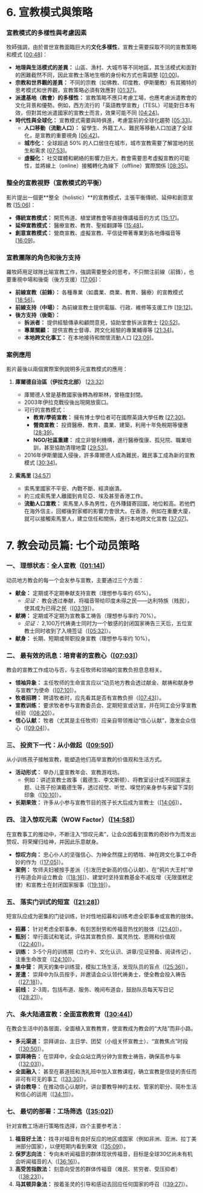 # 6. 宣教模式與策略

### 宣教模式的多樣性與考慮因素

牧師強調，由於普世宣教面臨巨大的**文化多樣性**，宣教士需要採取不同的宣教策略和模式 [[00:48](http://www.youtube.com/watch?v=2ZhTxXAnUMw&t=48)]：

* **地理與生活模式的差異：** 山區、漁村、大城市等不同地區，其生活模式和面對的困難截然不同，因此宣教士落地生根的身份和方式也需調整 [[01:00](http://www.youtube.com/watch?v=2ZhTxXAnUMw&t=60)]。
* **宗教和世界觀的差異：** 不同的宗教（如佛教、印度教、伊斯蘭教）有其獨特的思考模式和世界觀，宣教策略必須有效應對 [[01:37](http://www.youtube.com/watch?v=2ZhTxXAnUMw&t=97)]。
* **派遣基地（教會）的多樣性：** 宣教策略不應只考慮工場，也應考慮派遣教會的文化背景和優勢。例如，西方流行的「英語教學宣教」（TESL）可能對日本有效，但對其他派遣國家的宣教士而言，效果可能不同 [[04:24](http://www.youtube.com/watch?v=2ZhTxXAnUMw&t=264)]。
* **時代性與全球化：** 宣教模式需要與時俱進，考慮當前的全球化趨勢 [[05:33](http://www.youtube.com/watch?v=2ZhTxXAnUMw&t=333)]。
    * **人口移動（流動人口）：** 留學生、外籍工人、難民等移動人口加速了全球化，是宣教的重要視角 [[06:42](http://www.youtube.com/watch?v=2ZhTxXAnUMw&t=402)]。
    * **城市化：** 全球超過 50% 的人口居住在城市，城市宣教需要了解當地的民生和需求 [[07:53](http://www.youtube.com/watch?v=2ZhTxXAnUMw&t=473)]。
    * **虛擬化：** 社交媒體和網絡的影響力巨大，教會需要思考虛擬宣教的可能性，並將線上（online）接觸轉化為線下（offline）實際關係 [[08:35](http://www.youtube.com/watch?v=2ZhTxXAnUMw&t=515)]。

### 整全的宣教視野（宣教模式的平衡）

影片提出一個更**整全（holistic）**的宣教模式，主張平衡傳統、延伸和創意宣教 [[15:06](http://www.youtube.com/watch?v=2ZhTxXAnUMw&t=906)]：

* **傳統宣教模式：** 開荒佈道、植堂建教會等直接傳講福音的方式 [[15:17](http://www.youtube.com/watch?v=2ZhTxXAnUMw&t=917)]。
* **延伸宣教模式：** 醫療宣教、教育、聖經翻譯等 [[15:48](http://www.youtube.com/watch?v=2ZhTxXAnUMw&t=948)]。
* **創意宣教模式：** 營商宣教、虛擬宣教、平信徒帶著專業到各地傳福音等 [[16:09](http://www.youtube.com/watch?v=2ZhTxXAnUMw&t=969)]。

### 宣教團隊的角色和後方支持

羅牧師用足球隊比喻宣教工作，強調需要整全的思考，不只關注前線（前鋒），也要重視中場和後衛（後方支援）[[17:06](http://www.youtube.com/watch?v=2ZhTxXAnUMw&t=1026)]：

* **前線宣教（前鋒）：** 各種專業（如農業、商業、教育、醫療）的宣教模式 [[18:56](http://www.youtube.com/watch?v=2ZhTxXAnUMw&t=1136)]。
* **前線支持（中場）：** 為前線宣教士提供電腦、行政、維修等支援工作 [[19:12](http://www.youtube.com/watch?v=2ZhTxXAnUMw&t=1152)]。
* **後方支持（後衛）：**
    * **拆派者：** 提供經驗傳承和顧問意見，協助堂會拆派宣教士 [[20:52](http://www.youtube.com/watch?v=2ZhTxXAnUMw&t=1252)]。
    * **專業關顧：** 提供宣教士督導、跨文化經驗的專業輔導等 [[21:34](http://www.youtube.com/watch?v=2ZhTxXAnUMw&t=1294)]。
    * **本地跨文化事工：** 在本地接待和關懷流動人口 [[23:09](http://www.youtube.com/watch?v=2ZhTxXAnUMw&t=1389)]。

### 案例應用

影片最後以兩個實際案例說明多元宣教模式的應用：

1.  **庫爾德自治區（伊拉克北部）** [[23:32](http://www.youtube.com/watch?v=2ZhTxXAnUMw&t=1412)]
    * 庫爾德人曾是基教國家後轉為穆斯林，曾極度封閉。
    * 2003年伊拉克戰役後出現開放窗口。
    * 可行的宣教模式：
        * **教育/學術宣教：** 擁有博士學位者可在國際英語大學任教 [[27:30](http://www.youtube.com/watch?v=2ZhTxXAnUMw&t=1650)]。
        * **營商宣教：** 投資醫療、教育、農業、建築，利用十年免稅期等優惠 [[28:39](http://www.youtube.com/watch?v=2ZhTxXAnUMw&t=1719)]。
        * **NGO/社區重建：** 成立非營利機構，進行醫療復康、孤兒院、職業培訓，甚至協助清理地雷 [[29:53](http://www.youtube.com/watch?v=2ZhTxXAnUMw&t=1793)]。
    * 2016年伊斯蘭國入侵後，許多庫爾德人成為難民，難民事工成為新的宣教模式 [[30:34](http://www.youtube.com/watch?v=2ZhTxXAnUMw&t=1834)]。

2.  **索馬里** [[34:57](http://www.youtube.com/watch?v=2ZhTxXAnUMw&t=2097)]
    * 索馬里國家不平安、內戰不斷、經濟崩潰。
    * 約三成索馬里人離國到肯尼亞、埃及甚至香港工作。
    * **流動人口宣教：** 索馬里人多為男性，在外賺錢寄回國，地位較高。若他們在海外信主，回鄉後對家鄉的影響力會很大。在香港，例如在重慶大廈，就可以接觸索馬里人，建立信任和關係，進行本地跨文化宣教 [[37:07](http://www.youtube.com/watch?v=2ZhTxXAnUMw&t=2227)]。


# 7. 教会动员篇: 七个动员策略


### 一、 理想状态：全人宣教（[[01:14](http://www.youtube.com/watch?v=xX3_vadm0bs&t=74)]）

动员地方教会的每一个会友参与宣教，主要通过三个方面：
* **献金：** 定期或不定期奉献支持宣教（理想参与率约 65%）。
    * *见证：* 教会透过奉献，将福音带给印度未得之民——达利特族（贱民），使其成为已得之民（[[03:19](http://www.youtube.com/watch?v=xX3_vadm0bs&t=199)]）。
* **献祷：** 定期或不定期为宣教事工祷告（理想参与率约 70%）。
    * *见证：* 2,100万代祷勇士同时为一个敏感的封闭国家祷告三天后，五位宣教士同时收到了入境签证（[[05:32](http://www.youtube.com/watch?v=xX3_vadm0bs&t=332)]）。
* **献身：** 长期、短期或带职投身宣教（理想参与率约 10%）。

### 二、 最有效的讯息：培育者的宣教心（[[07:03](http://www.youtube.com/watch?v=xX3_vadm0bs&t=423)]）

教会的宣教工作成功与否，与主任牧师和领袖的宣教负担息息相关。
* **领袖异象：** 主任牧师的生命宣言应以“动员地方教会透过献金、献祷和献身参与宣教”为使命（[[07:10](http://www.youtube.com/watch?v=xX3_vadm0bs&t=430)]）。
* **牧者招聘：** 聘请牧者时，应先看其是否有宣教负担（[[07:43](http://www.youtube.com/watch?v=xX3_vadm0bs&t=463)]）。
* **宣教训练：** 要求牧者参与宣教委员会、定期短宣或访宣，并在同工会分享宣教经验（[[08:20](http://www.youtube.com/watch?v=xX3_vadm0bs&t=500)]）。
* **信心认献：** 牧者（尤其是主任牧师）应亲自带领推动“信心认献”，激发会众信心（[[09:04](http://www.youtube.com/watch?v=xX3_vadm0bs&t=544)]）。

### 三、 投资下一代：从小做起（[[09:50](http://www.youtube.com/watch?v=xX3_vadm0bs&t=590)]）

从小训练孩子接触宣教，能塑造他们高举宣教的价值观和生活方式。
* **活动形式：** 举办儿童宣教年会、宣教游戏坊。
    * 例如：讲述宣教士故事（戴德生、李文斯顿）、将教室设计成不同国家主题、让孩子扮演戴德生等，透过视觉、听觉、嗅觉的亲身参与来留下深刻印象（[[10:10](http://www.youtube.com/watch?v=xX3_vadm0bs&t=610)]）。
* **长期果效：** 许多从小参与宣教节目的孩子长大后成为宣教士（[[14:06](http://www.youtube.com/watch?v=xX3_vadm0bs&t=846)]）。

### 四、 注入惊叹元素（WOW Factor）（[[14:58](http://www.youtube.com/watch?v=xX3_vadm0bs&t=898)]）

在宣教事工的推动中，不断注入“惊叹元素”，让会众因看到宣教的奇妙作为而发出赞叹、将荣耀归给神，并因此乐意献身。
* **惊叹方向：** 忠心仆人的坚强信心、为神全然摆上的牺牲、神在跨文化事工中奇妙的作为（[[17:05](http://www.youtube.com/watch?v=xX3_vadm0bs&t=1025)]）。
* **案例：** 牧师夫妇被按手差派（引发历史新高的信心认献）、在“鸦片大王村”举行布道会并设立教会（[[18:16](http://www.youtube.com/watch?v=xX3_vadm0bs&t=1096)]）、建堂时坚持宣教基金不减反增（无限蛋糕定律）和宣教士在封闭国家服事（[[19:19](http://www.youtube.com/watch?v=xX3_vadm0bs&t=1159)]）。

### 五、 落实门训式的短宣（[[21:28](http://www.youtube.com/watch?v=xX3_vadm0bs&t=1288)]）

短宣队应成为密集的门徒训练，针对性地招募和训练考虑全职事奉或宣教的肢体。
* **招募：** 针对考虑全职事奉、有刻苦耐劳和传福音热忱的肢体（[[21:40](http://www.youtube.com/watch?v=xX3_vadm0bs&t=1300)]）。
* **甄别：** 举行面试和笔试，评估其宣教负担、属灵热忱、恩赐和价值观（[[22:40](http://www.youtube.com/watch?v=xX3_vadm0bs&t=1360)]）。
* **训练：** 3-5个月的训练期（立约卡、文化认识、讲章/见证预备、阅读传记），注重生命改变（[[24:10](http://www.youtube.com/watch?v=xX3_vadm0bs&t=1450)]）。
* **集中营：** 两天的集中训练营，模拟工场生活，发现队员的盲点（[[25:36](http://www.youtube.com/watch?v=xX3_vadm0bs&t=1536)]）。
* **差遣：** 崇拜中为队员按手，并邀请会众认领代祷勇士，使全教会投入祷告（[[27:18](http://www.youtube.com/watch?v=xX3_vadm0bs&t=1638)]）。
* **前线：** 2-3周，包括布道、服务、晚间布道会，鼓励队员每天写日记（[[28:21](http://www.youtube.com/watch?v=xX3_vadm0bs&t=1701)]）。

### 六、 条大陆通宣教：全面宣教教育（[[30:44](http://www.youtube.com/watch?v=xX3_vadm0bs&t=1844)]）

在教会生活中的各层面，全面植入宣教教育，使宣教成为教会的“大陆”而非小路。
* **多元渠道：** 崇拜讲台、主日学、团契（小组关怀宣教士）、“宣教焦点”时段（[[30:50](http://www.youtube.com/watch?v=xX3_vadm0bs&t=1850)]）。
* **崇拜祷告：** 在崇拜中，全会众站立两分钟为宣教士祷告，确保高参与率（[[32:03](http://www.youtube.com/watch?v=xX3_vadm0bs&t=1923)]）。
* **全面融入：** 甚至在慕道班和洗礼班中加入宣教课程，确立宣教是信徒的责任而非可有可无的事工（[[33:30](http://www.youtube.com/watch?v=xX3_vadm0bs&t=2010)]）。
* **讲台教导：** 在推动信心认献时，讲台要教导神的主权、管家的职分、简朴生活和信心的运用（[[34:11](http://www.youtube.com/watch?v=xX3_vadm0bs&t=2051)]）。

### 七、 最切的部署：工场筛选（[[35:02](http://www.youtube.com/watch?v=xX3_vadm0bs&t=2102)]）

针对宣教工场进行策略性选择，四个主要参考法：
1.  **福音好土法：** 找寻对福音有良好反应的地区或国家（例如非洲、亚洲、拉丁美洲部分国家），以便短期内看到果效（[[35:09](http://www.youtube.com/watch?v=xX3_vadm0bs&t=2109)]）。
2.  **保罗志向法：** 专向未听闻福音的群体现状传福音，目标是全球30亿尚未有机会听闻福音的人（[[36:16](http://www.youtube.com/watch?v=xX3_vadm0bs&t=2176)]）。
3.  **高受苦指数法：** 刻意向受苦的群体传福音（难民、贫穷者、受压抑者）（[[38:23](http://www.youtube.com/watch?v=xX3_vadm0bs&t=2303)]）。
4.  **马其顿异象法：** 按着圣灵的引导和感动去回应任何国家的呼召（[[39:27](http://www.youtube.com/watch?v=xX3_vadm0bs&t=2367)]）。
